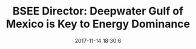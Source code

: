 ---
"title": "BSEE Director: Deepwater Gulf of Mexico is Key to Energy Dominance"
"date": "2017-11-14 18:30:6"
"feed_name": "BSEE"
"feed_website": "https://www.bsee.gov/"
"feed_rss": "https://www.bsee.gov/feed/news-items/rss.xml"
"link": "https://www.bsee.gov/newsroom/latest-news/statements-and-releases/press-releases/bsee-director-deepwater-gulf-of-mexico"
"file": "_posts/2017-11-14-18-30-6_BSEE_9f5b9ff050d717d437a39779134c1530ccb737ff.md"
"accident": "0"
"drilling": "0"
"dead": "0"
"injured": "0"
---